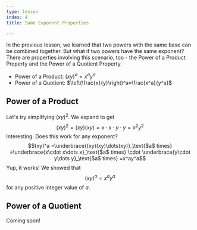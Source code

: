 ```yaml
---
type: lesson
index: 4
title: Same Exponent Properties

---
```


In the previous lesson, we learned that two powers with the same base can be combined together. But what if two powers have the same exponent? There are properties involving this scenario, too - the Power of a Product Property and the Power of a Quotient Property. 

- Power of a Product: $(xy)^a=x^a y^a$
- Power of a Quotient: $\left(\frac{x}{y}\right)^a=\frac{x^a}{y^a}$

## Power of a Product
Let's try simplifying $(xy)^2$. We expand to get
$$(xy)^2=(xy)(xy)=x\cdot x\cdot y\cdot y=x^2y^2$$
Interesting. Does this work for any exponent?
$$(xy)^a
=\underbrace{(xy)(xy)\dots(xy)}_\text{$a$ times}
=\underbrace{x\cdot x\dots x}_\text{$a$ times} \cdot \underbrace{y\cdot y\dots y}_\text{$a$ times}
=x^ay^a$$
Yup, it works! We showed that
$$(xy)^a=x^ay^a$$
for any positive integer value of $a$.

## Power of a Quotient
Coming soon!
<!--stackedit_data:
eyJoaXN0b3J5IjpbMTUzNjUyNTkwMSw3NjIwNzQyNzYsMTAyMT
gyNDU3NV19
-->